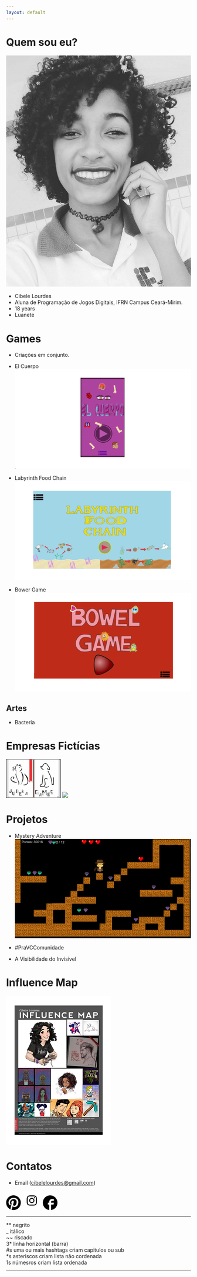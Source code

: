 ```yaml
---
layout: default
---
```




# Quem sou eu? 
![](bele.png)  

* Cibele Lourdes
* Aluna de Programação de Jogos Digitais, IFRN Campus Ceará-Mirim.  
* 18 years  
* Luanete   

# Games  

* Criações em conjunto.  

* El Cuerpo  
[ ![](imagem4.png)](https://karlagabriella.github.io/El%20Cuerpo/)   
* Labyrinth Food Chain  
[ ![](imagem3.png)](https://karlagabriella.github.io/LabyrinthFoodChain/)  
* Bower Game  
[ ![](imagem1.png)](https://karlagabriella.github.io/New%20project/)  
  

## Artes

* Bacteria   

# Empresas Fictícias  
![](logolivro1.png)         ![](.png)  

# Projetos  
* Mystery Adventure  
![](Mockup.png) 

* #PraVCComunidade 
* A Visibilidade do Invisivel  

# Influence Map  
![](Influence.png)  

# Contatos  

* Email (cibelelourdes@gmail.com)  

[ ![](pe.png)](https://br.pinterest.com/cibelelourdes/)
[ ![](ig.png)](https://www.instagram.com/eucih_ls/)
[ ![](fb.png)](https://www.facebook.com/cibele.loudes)

***

** negrito  
_ itálico  
~~ riscado  
3* linha horizontal (barra)  
#s uma ou mais hashtags criam capitulos ou sub  
*s asteriscos criam lista não cordenada  
1s númesros criam lista ordenada  

* * *
